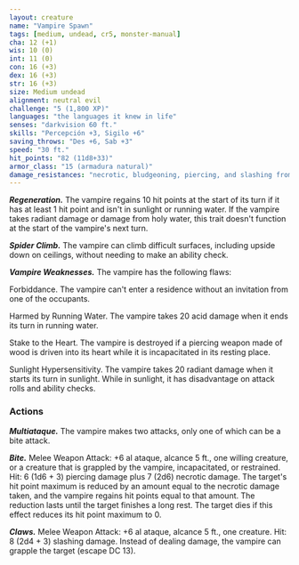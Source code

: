 ```yaml
---
layout: creature
name: "Vampire Spawn"
tags: [medium, undead, cr5, monster-manual]
cha: 12 (+1)
wis: 10 (0)
int: 11 (0)
con: 16 (+3)
dex: 16 (+3)
str: 16 (+3)
size: Medium undead
alignment: neutral evil
challenge: "5 (1,800 XP)"
languages: "the languages it knew in life"
senses: "darkvision 60 ft."
skills: "Percepción +3, Sigilo +6"
saving_throws: "Des +6, Sab +3"
speed: "30 ft."
hit_points: "82 (11d8+33)"
armor_class: "15 (armadura natural)"
damage_resistances: "necrotic, bludgeoning, piercing, and slashing from nonmagical weapons"
---
```


***Regeneration.*** The vampire regains 10 hit points at the start of its turn if it has at least 1 hit point and isn't in sunlight or running water. If the vampire takes radiant damage or damage from holy water, this trait doesn't function at the start of the vampire's next turn.

***Spider Climb.*** The vampire can climb difficult surfaces, including upside down on ceilings, without needing to make an ability check.

***Vampire Weaknesses.*** The vampire has the following flaws:

Forbiddance. The vampire can't enter a residence without an invitation from one of the occupants.

Harmed by Running Water. The vampire takes 20 acid damage when it ends its turn in running water.

Stake to the Heart. The vampire is destroyed if a piercing weapon made of wood is driven into its heart while it is incapacitated in its resting place.

Sunlight Hypersensitivity. The vampire takes 20 radiant damage when it starts its turn in sunlight. While in sunlight, it has disadvantage on attack rolls and ability checks.

### Actions

***Multiataque.*** The vampire makes two attacks, only one of which can be a bite attack.

***Bite.*** Melee Weapon Attack: +6 al ataque, alcance 5 ft., one willing creature, or a creature that is grappled by the vampire, incapacitated, or restrained. Hit: 6 (1d6 + 3) piercing damage plus 7 (2d6) necrotic damage. The target's hit point maximum is reduced by an amount equal to the necrotic damage taken, and the vampire regains hit points equal to that amount. The reduction lasts until the target finishes a long rest. The target dies if this effect reduces its hit point maximum to 0.

***Claws.*** Melee Weapon Attack: +6 al ataque, alcance 5 ft., one creature. Hit: 8 (2d4 + 3) slashing damage. Instead of dealing damage, the vampire can grapple the target (escape DC 13).